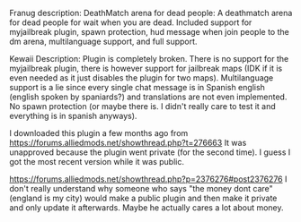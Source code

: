 Franug description: DeathMatch arena for dead people: A deathmatch arena for dead people for wait when you are dead. Included support for myjailbreak plugin, spawn protection, hud message when join people to the dm arena, multilanguage support, and full support.

Kewaii Description: Plugin is completely broken. There is no support for the myjailbreak plugin, there is however support for jailbreak maps (IDK if it is even needed as it just disables the plugin for two maps). Multilanguage support is a lie since every single chat message is in Spanish english (english spoken by spaniards?) and translations are not even implemented. No spawn protection (or maybe there is. I didn't really care to test it and everything is in spanish anyways). 


I downloaded this plugin a few months ago from https://forums.alliedmods.net/showthread.php?t=276663
It was unapproved because the plugin went private (for the second time). I guess I got the most recent version while it was public. 

https://forums.alliedmods.net/showthread.php?p=2376276#post2376276 I don't really understand why someone who says "the money dont care" (england is my city) would make a public plugin and then make it private and only update it afterwards. Maybe he actually cares a lot about money.
